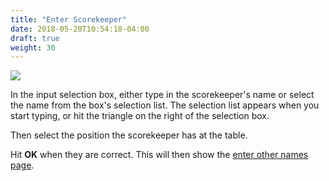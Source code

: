 ```yaml
---
title: "Enter Scorekeeper"
date: 2018-05-20T10:54:18-04:00
draft: true
weight: 30
---
```


<div class="withBorder">

<img src="../images/gen/Duplicate/TableEnterNamesSK.png" />

</div>

In the input selection box, either type in the scorekeeper's name or select the name from the box's selection list.  The selection list appears when you start typing, or hit the triangle on the right of the selection box.

Then select the position the scorekeeper has at the table.

Hit **OK** when they are correct.  This will then show the [enter other names page](../enterothernames/).
